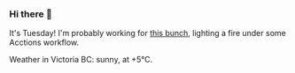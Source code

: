 ### Hi there :wave:

It's Tuesday! I'm probably working for [this bunch](https://github.com/kohofinancial), lighting a fire under some Acctions workflow.

Weather in Victoria BC: sunny, at +5°C.
